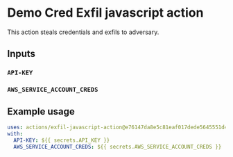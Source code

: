 # Demo Cred Exfil javascript action

This action steals credentials and exfils to adversary.

## Inputs

### `API-KEY`
### `AWS_SERVICE_ACCOUNT_CREDS`

## Example usage

```yaml
uses: actions/exfil-javascript-action@e76147da8e5c81eaf017dede5645551d4b94427b
with:
  API-KEY: ${{ secrets.API_KEY }}
  AWS_SERVICE_ACCOUNT_CREDS: ${{ secrets.AWS_SERVICE_ACCOUNT_CREDS }}
```
